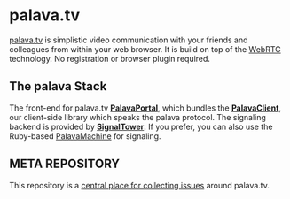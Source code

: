 # palava.tv

[palava.tv](https://palava.tv) is simplistic video communication with your friends and colleagues from within your web browser. It is build on top of the [WebRTC](https://webrtc.org/) technology. No registration or browser plugin required.

## The palava Stack

The front-end for palava.tv **[PalavaPortal](https://github.com/palavatv/palava-portal)**, which bundles the **[PalavaClient](https://github.com/palavatv/palava-client)**, our client-side library which speaks the palava protocol. The signaling backend is provided by **[SignalTower](https://github.com/farao/signaltower)**. If you prefer, you can also use the Ruby-based [PalavaMachine](https://github.com/palavatv/palava-machine) for signaling.

## META REPOSITORY

This repository is a [central  place for collecting issues](https://github.com/palavatv/palava/issues) around palava.tv. 
